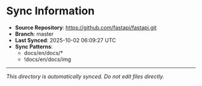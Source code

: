 # Sync Information

- **Source Repository**: https://github.com/fastapi/fastapi.git
- **Branch**: master
- **Last Synced**: 2025-10-02 06:09:27 UTC
- **Sync Patterns**:
  - docs/en/docs/*
  - !docs/en/docs/img

---
*This directory is automatically synced. Do not edit files directly.*
